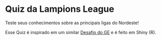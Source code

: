 # Quiz da Lampions League

Teste seus conhecimentos sobre as principais ligas do Nordeste!

Esse Quiz é inspirado em um similar [Desafio do GE](https://interativos.globoesporte.globo.com/futebol/futebol-internacional/chuta-ai/chuta-ai-acerte-todos-os-98-participantes-das-top-5-ligas-da-europa) e é feito em Shiny (R).

